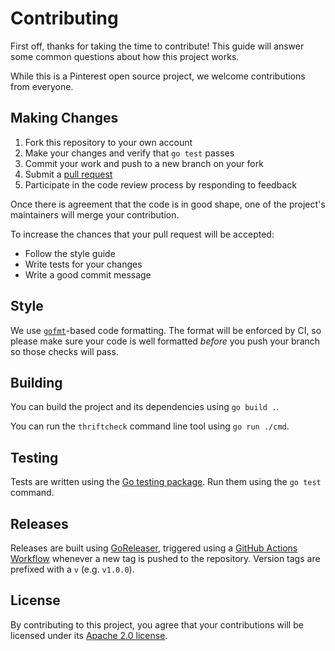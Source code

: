 # Contributing

First off, thanks for taking the time to contribute! This guide will answer
some common questions about how this project works.

While this is a Pinterest open source project, we welcome contributions from
everyone.

## Making Changes

1. Fork this repository to your own account
2. Make your changes and verify that `go test` passes
3. Commit your work and push to a new branch on your fork
4. Submit a [pull request](https://github.com/pinterest/thriftcheck/compare/)
5. Participate in the code review process by responding to feedback

Once there is agreement that the code is in good shape, one of the project's
maintainers will merge your contribution.

To increase the chances that your pull request will be accepted:

- Follow the style guide
- Write tests for your changes
- Write a good commit message

## Style

We use [`gofmt`][]-based code formatting. The format will be enforced by CI, so
please make sure your code is well formatted *before* you push your branch so
those checks will pass.

[`gofmt`]: https://golang.org/cmd/gofmt/

## Building

You can build the project and its dependencies using `go build .`.

You can run the `thriftcheck` command line tool using `go run ./cmd`.

## Testing

Tests are written using the [Go testing package](https://pkg.go.dev/testing).
Run them using the `go test` command.

## Releases

Releases are built using [GoReleaser](https://goreleaser.com/), triggered
using a [GitHub Actions Workflow](.github/workflows/release.yml) whenever
a new tag is pushed to the repository. Version tags are prefixed with a `v`
(e.g. `v1.0.0`).

## License

By contributing to this project, you agree that your contributions will be
licensed under its [Apache 2.0 license](LICENSE).
